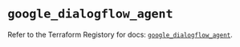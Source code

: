 # `google_dialogflow_agent`

Refer to the Terraform Registory for docs: [`google_dialogflow_agent`](https://www.terraform.io/docs/providers/google-beta/r/google_dialogflow_agent).
